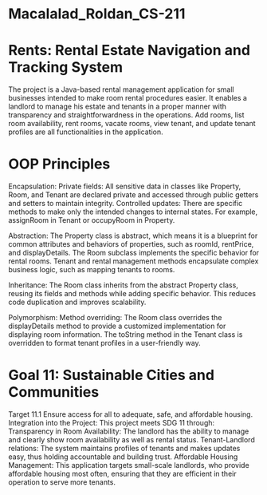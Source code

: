 # Macalalad_Roldan_CS-211
# Rents: Rental Estate Navigation and Tracking System
The project is a Java-based rental management application for small businesses intended to make room rental procedures easier. It enables a landlord to manage his estate and tenants in a proper manner with transparency and straightforwardness in the operations. Add rooms, list room availability, rent rooms, vacate rooms, view tenant, and update tenant profiles are all functionalities in the application.
# OOP Principles
Encapsulation:
Private fields: All sensitive data in classes like Property, Room, and Tenant are declared private and accessed through public getters and setters to maintain integrity.
Controlled updates: There are specific methods to make only the intended changes to internal states. For example, assignRoom in Tenant or occupyRoom in Property.

Abstraction:
The Property class is abstract, which means it is a blueprint for common attributes and behaviors of properties, such as roomId, rentPrice, and displayDetails. The Room subclass implements the specific behavior for rental rooms. Tenant and rental management methods encapsulate complex business logic, such as mapping tenants to rooms.

Inheritance:
The Room class inherits from the abstract Property class, reusing its fields and methods while adding specific behavior. This reduces code duplication and improves scalability.

Polymorphism:
Method overriding: The Room class overrides the displayDetails method to provide a customized implementation for displaying room information. The toString method in the Tenant class is overridden to format tenant profiles in a user-friendly way.
# Goal 11: Sustainable Cities and Communities
Target 11.1 Ensure access for all to adequate, safe, and affordable housing.
Integration into the Project:
This project meets SDG 11 through:
Transparency in Room Availability: 
The landlord has the ability to manage and clearly show room availability as well as rental status.
Tenant-Landlord relations: The system maintains profiles of tenants and makes updates easy, thus holding accountable and building trust.
Affordable Housing Management: This application targets small-scale landlords, who provide affordable housing most often, 
ensuring that they are efficient in their operation to serve more tenants.
